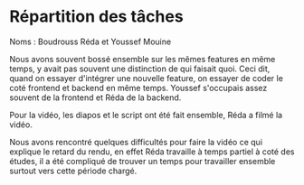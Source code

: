 # Répartition des tâches

Noms : Boudrouss Réda et Youssef Mouine

Nous avons souvent bossé ensemble sur les mêmes features en même temps, y avait pas souvent une distinction de qui faisait quoi. Ceci dit, quand on essayer d'intégrer une nouvelle feature, on essayer de coder le coté frontend et backend en même temps. Youssef s'occupais assez souvent de la frontend et Réda de la backend.

Pour la vidéo, les diapos et le script ont été fait ensemble, Réda a filmé la vidéo.

Nous avons rencontré quelques difficultés pour faire la vidéo ce qui explique le retard du rendu, en effet Réda travaille à temps partiel à coté des études, il a été compliqué de trouver un temps pour travailler ensemble surtout vers cette période chargé.

